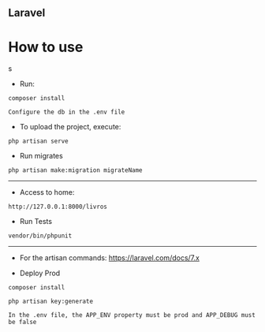 ## Laravel
# How to use
s
* Run:
```
composer install
```
```
Configure the db in the .env file
```
* To upload the project, execute:
```
php artisan serve
```
* Run migrates
```
php artisan make:migration migrateName
```
-----------------------------------------
* Access to home:
```
http://127.0.0.1:8000/livros
```
* Run Tests
```
vendor/bin/phpunit
```
------------------------------------------
* For the artisan commands:
https://laravel.com/docs/7.x

* Deploy Prod
```
composer install
```
```
php artisan key:generate
```
```
In the .env file, the APP_ENV property must be prod and APP_DEBUG must be false
```
